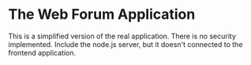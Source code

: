 # The Web Forum Application

This is a simplified version of the real application.
There is no security implemented. Include the node.js server, but it doesn't connected to the frontend application.